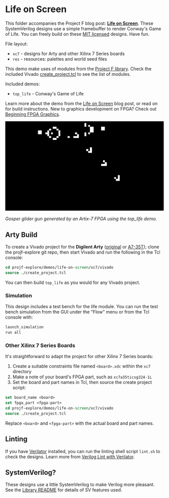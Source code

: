 # Life on Screen

This folder accompanies the Project F blog post: **[Life on Screen](https://projectf.io/posts/life-on-screen/)**. These SystemVerilog designs use a simple framebuffer to render Conway's Game of Life. You can freely build on these [MIT licensed](../../LICENSE) designs. Have fun.

File layout:

* `xc7` - designs for Arty and other Xilinx 7 Series boards
* `res` - resources: palettes and world seed files

This demo make uses of modules from the [Project F library](../../lib/). Check the included Vivado [create_project.tcl](xc7/vivado/create_project.tcl) to see the list of modules.

Included demos:

* `top_life` - Conway's Game of Life

Learn more about the demo from the [Life on Screen](https://projectf.io/posts/life-on-screen/) blog post, or read on for build instructions. New to graphics development on FPGA? Check out [Beginning FPGA Graphics](https://projectf.io/posts/fpga-graphics/).

![](../../doc/img/life-on-screen.png?raw=true "")

_Gosper glider gun generated by an Artix-7 FPGA using the top_life demo._

## Arty Build

To create a Vivado project for the **Digilent Arty** ([original](https://digilent.com/reference/programmable-logic/arty/reference-manual) or [A7-35T](https://reference.digilentinc.com/reference/programmable-logic/arty-a7/reference-manual)); clone the projf-explore git repo, then start Vivado and run the following in the Tcl console:

```tcl
cd projf-explore/demos/life-on-screen/xc7/vivado
source ./create_project.tcl
```

You can then build `top_life` as you would for any Vivado project.

### Simulation

This design includes a test bench for the life module. You can run the test bench simulation from the GUI under the "Flow" menu or from the Tcl console with:

```tcl
launch_simulation
run all
```

### Other Xilinx 7 Series Boards

It's straightforward to adapt the project for other Xilinx 7 Series boards:

1. Create a suitable constraints file named `<board>.xdc` within the `xc7` directory
2. Make a note of your board's FPGA part, such as `xc7a35ticsg324-1L`
3. Set the board and part names in Tcl, then source the create project script:

```tcl
set board_name <board>
set fpga_part <fpga-part>
cd projf-explore/demos/life-on-screen/xc7/vivado
source ./create_project.tcl
```

Replace `<board>` and `<fpga-part>` with the actual board and part names.

## Linting

If you have [Verilator](https://www.veripool.org/wiki/verilator) installed, you can run the linting shell script `lint.sh` to check the designs. Learn more from [Verilog Lint with Verilator](https://projectf.io/posts/verilog-lint-with-verilator/).

## SystemVerilog?

These designs use a little SystemVerilog to make Verilog more pleasant. See the [Library README](../../lib/README.md#systemverilog) for details of SV features used.
